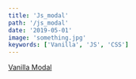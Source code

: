 ```yaml
---
title: 'Js_modal'
path: '/js_modal'
date: '2019-05-01'
image: 'something.jpg'
keywords: ['Vanilla', 'JS', 'CSS']
---
```


<a href="https://codepen.io/legionista1994/full/rNVvaoO" target="_blank">
  Vanilla Modal
</a>
